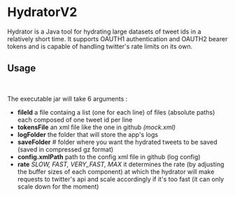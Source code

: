 # HydratorV2
Hydrator is a Java tool for hydrating large datasets of tweet ids in a relatively short time.
It supports OAUTH1 authentication and OAUTH2 bearer tokens and is capable of handling twitter's rate limits on its own.
<h2>Usage</h2>
</br>

The executable jar will take 6 arguments : <br>
* **fileId** a file containg a list (one for each line) of files (absolute paths) each composed of one tweet id per line    <br>
* **tokensFile**  an xml file like the one in github _(mock.xml)_  <br>
* **logFolder** the folder that will store the app's logs  <br>
* **saveFolder** # folder where you want the hydrated tweets to be saved (saved in compressed gz format) <br>
* **config.xmlPath** path to the config xml file in github (log config) <br>
* **rate**  _SLOW, FAST, VERY_FAST, MAX_ it determines the rate (by adjusting the buffer sizes of each component) at which the hydrator will make requests to twitter's api and scale accordingly if it's too fast (it can only scale down for the moment) <br>
